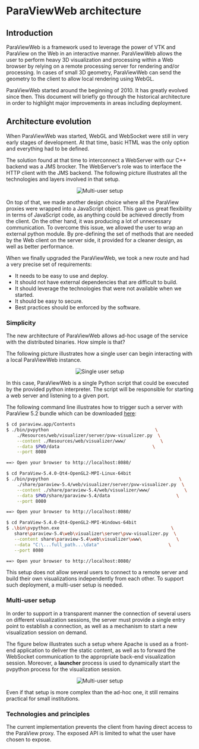 # ParaViewWeb architecture

## Introduction

ParaViewWeb is a framework used to leverage the power of VTK and ParaView on the Web in an interactive manner. ParaViewWeb allows the user to perform heavy 3D visualization and processing within a Web browser by relying on a remote processing server for rendering and/or processing. In cases of small 3D geometry, ParaViewWeb can send the geometry to the client to allow local rendering using WebGL.

ParaViewWeb started around the beginning of 2010. It has greatly evolved since then. This document will briefly go through the historical architecture in order to highlight major improvements in areas including deployment.

## Architecture evolution

When ParaViewWeb was started, WebGL and WebSocket were still in very early stages of development. At that time, basic HTML was the only option and everything had to be defined.

The solution found at that time to interconnect a WebServer with our C++ backend was a JMS brocker. The WebServer’s role was to interface the HTTP client with the JMS backend. The following picture illustrates all the technologies and layers involved in that setup.

<center>
<img src='architecture/PVWeb-old.png' title="Multi-user setup" alt="Multi-user setup" />
</center>

On top of that, we made another design choice where all the ParaView proxies were wrapped into a JavaScript object. This gave us great flexibility in terms of JavaScript code, as anything could be achieved directly from the client. On the other hand, it was producing a lot of unnecessary communication. To overcome this issue, we allowed the user to wrap an external python module. By pre-defining the set of methods that are needed by the Web client on the server side, it provided for a cleaner design, as well as better performance.

When we finally upgraded the ParaViewWeb, we took a new route and had a very precise set of requirements:

- It needs to be easy to use and deploy.
- It should not have external dependencies that are difficult to build.
- It should leverage the technologies that were not available when we started.
- It should be easy to secure.
- Best practices should be enforced by the software.

### Simplicity

The new architecture of ParaViewWeb allows ad-hoc usage of the service with the distributed binaries. How simple is that?

The following picture illustrates how a single user can begin interacting with a local ParaViewWeb instance.

<center>
<img src='architecture/PVWeb-singleuser.png' title='Single user setup' alt='Single user setup'/>
</center>

In this case, ParaViewWeb is a single Python script that could be executed by the provided python interpreter. The script will be responsible for starting a web server and listening to a given port.

The following command line illustrates how to trigger such a server with ParaView 5.2 bundle which can be downloaded [here](http://www.paraview.org/download/):


```sh macOS
$ cd paraview.app/Contents
$ ./bin/pvpython                                        \
    ./Resources/web/visualizer/server/pvw-visualizer.py  \
    --content ./Resources/web/visualizer/www/             \
    --data $PWD/data                                   \
    --port 8080

==> Open your browser to http://localhost:8080/
```

```sh Linux
$ cd ParaView-5.4.0-Qt4-OpenGL2-MPI-Linux-64bit
$ ./bin/pvpython                                                 \
    ./share/paraview-5.4/web/visualizer/server/pvw-visualizer.py  \
    --content ./share/paraview-5.4/web/visualizer/www/             \
    --data $PWD/share/paraview-5.4/data                         \
    --port 8080

==> Open your browser to http://localhost:8080/
```

```sh Windows
$ cd ParaView-5.4.0-Qt4-OpenGL2-MPI-Windows-64bit
$ .\bin\pvpython.exe                                          \
   share\paraview-5.4\web\visualizer\server\pvw-visualizer.py  \
   --content share\paraview-5.4\web\visualizer\www\             \
   --data "C:\...full_path...\data"                          \
   --port 8080

==> Open your browser to http://localhost:8080/
```

This setup does not allow several users to connect to a remote server and build their own visualizations independently from each other. To support such deployment, a multi-user setup is needed.

### Multi-user setup

In order to support in a transparent manner the connection of several users on different visualization sessions, the server must provide a single entry point to establish a connection, as well as a mechanism to start a new visualization session on demand.

The figure below illustrates such a setup where Apache is used as a front-end application to deliver the static content, as well as to forward the WebSocket communication to the appropriate back-end visualization session. Moreover, a __launcher__ process is used to dynamically start the pvpython process for the visualization session.

<center>
<img src='architecture/PVWeb-multiusers.png' title='Multi-user setup' alt='Multi-user setup'/>
</center>

Even if that setup is more complex than the ad-hoc one, it still remains practical for small institutions.

### Technologies and principles

The current implementation prevents the client from having direct access to the ParaView proxy. The exposed API is limited to what the user have chosen to expose.
